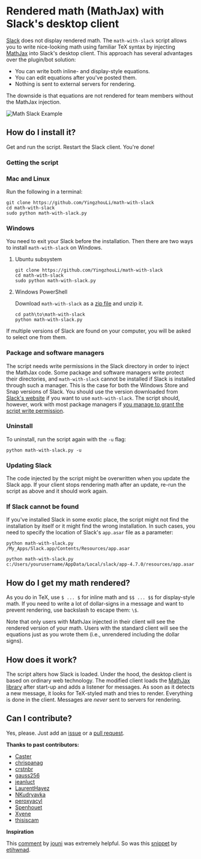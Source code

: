 # Rendered math (MathJax) with Slack's desktop client

[Slack](https://slack.com) does not display rendered math. The `math-with-slack` script allows you to write nice-looking math using familiar TeX syntax by injecting [MathJax](https://www.mathjax.org) into Slack's desktop client. This approach has several advantages over the plugin/bot solution:

  * You can write both inline- and display-style equations.
  * You can edit equations after you've posted them.
  * Nothing is sent to external servers for rendering.

The downside is that equations are not rendered for team members without the MathJax injection.


![Math Slack Example](math-slack.gif "Amazing maths!")


## How do I install it?

Get and run the script. Restart the Slack client. You're done!

### Getting the script

### Mac and Linux

Run the following in a terminal:

```shell
git clone https://github.com/YingzhouLi/math-with-slack
cd math-with-slack
sudo python math-with-slack.py
```

### Windows

You need to exit your Slack before the installation. Then there are two ways to install `math-with-slack` on Windows.

   1. Ubuntu subsystem
    
      ```shell
      git clone https://github.com/YingzhouLi/math-with-slack
      cd math-with-slack
      sudo python math-with-slack.py
      ```
      
   2. Windows PowerShell
   
      Download `math-with-slack` as a [zip file](https://github.com/YingzhouLi/math-with-slack/archive/master.zip) and unzip it.
    
      ```shell
      cd path\to\math-with-slack
      python math-with-slack.py
      ```
      
   If multiple versions of Slack are found on your computer, you will be asked to select one from them.


### Package and software managers

The script needs write permissions in the Slack directory in order to inject the MathJax code. 
Some package and software managers write protect their directories, and `math-with-slack` cannot be installed 
if Slack is installed through such a manager. This is the case for both the Windows Store and Snap versions of Slack. 
You should use the version downloaded from [Slack's website](https://slack.com/downloads/windows) if you want to use 
`math-with-slack`. The script should, however, work with most package managers if 
[you manage to grant the script write permission](https://github.com/fsavje/math-with-slack/issues/32#issuecomment-479852799).


### Uninstall

To uninstall, run the script again with the `-u` flag:

```shell
python math-with-slack.py -u
```


### Updating Slack

The code injected by the script might be overwritten when you update the Slack app. 
If your client stops rendering math after an update, re-run the script as above and it should work again.


### If Slack cannot be found

If you've installed Slack in some exotic place, the script might not find the installation by itself or it 
might find the wrong installation. In such cases, you need to specify the location of Slack's
`app.asar` file as a parameter:

```shell
python math-with-slack.py /My_Apps/Slack.app/Contents/Resources/app.asar
```

```shell
python math-with-slack.py c:/Users/yourusername/AppData/Local/slack/app-4.7.0/resources/app.asar
```


## How do I get my math rendered?

As you do in TeX, use `$ ... $` for inline math and `$$ ... $$` for display-style math. 
If you need to write a lot of dollar-signs in a message and want to prevent rendering,
use backslash to escape them: `\$`.

Note that only users with MathJax injected in their client will see the rendered version of your math.
Users with the standard client will see the equations just as you wrote them 
(i.e., unrendered including the dollar signs).


## How does it work?

The script alters how Slack is loaded. Under the hood, the desktop client is based on ordinary web technology. 
The modified client loads the [MathJax library](https://www.mathjax.org) after start-up and adds a listener for messages.
As soon as it detects a new message, it looks for TeX-styled math and tries to render.
Everything is done in the client. Messages are *never* sent to servers for rendering.


## Can I contribute?

Yes, please. Just add an [issue](https://github.com/fsavje/math-with-slack/issues) or a [pull request](https://github.com/fsavje/math-with-slack/pulls).


**Thanks to past contributors:**

* [Caster](https://github.com/Caster)
* [chrispanag](https://github.com/chrispanag)
* [crstnbr](https://github.com/crstnbr)
* [gauss256](https://github.com/gauss256)
* [jeanluct](https://github.com/jeanluct)
* [LaurentHayez](https://github.com/LaurentHayez)
* [NKudryavka](https://github.com/NKudryavka)
* [peroxyacyl](https://github.com/peroxyacyl)
* [Spenhouet](https://github.com/Spenhouet)
* [Xyene](https://github.com/Xyene)
* [thisiscam](https://github.com/thisiscam)

**Inspiration**

This [comment](https://gist.github.com/DrewML/0acd2e389492e7d9d6be63386d75dd99#gistcomment-1981178) by [jouni](https://github.com/jouni) was extremely helpful. So was this [snippet](https://gist.github.com/etihwnad/bc63ec9b87af586e1435) by [etihwnad](https://github.com/etihwnad).
